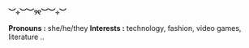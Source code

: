 **︶⊹︶︶୨୧︶︶⊹︶**

**Pronouns :** she/he/they
**Interests :** technology, fashion, video games, literature ..

<!--
**titouanwisser/titouanwisser** is a ✨ _special_ ✨ repository because its `README.md` (this file) appears on your GitHub profile.

Here are some ideas to get you started:

- 🔭 I’m currently working on ...
- 🌱 I’m currently learning ...
- 👯 I’m looking to collaborate on ...
- 🤔 I’m looking for help with ...
- 💬 Ask me about ...
- 📫 How to reach me: ...
- 😄 Pronouns: ...
- ⚡ Fun fact: ...
-->
